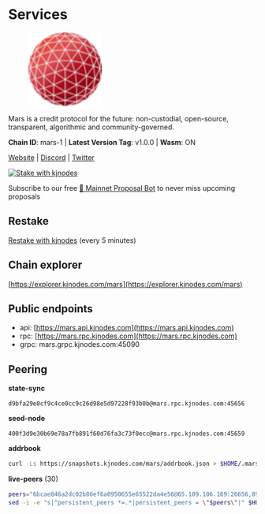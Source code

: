 # Services

<figure><img src="https://raw.githubusercontent.com/kj89/cosmos-images/main/logos/mars.png" width="150" alt=""><figcaption></figcaption></figure>

Mars is a credit protocol for the future: non-custodial,  open-source, transparent, algorithmic and community-governed.

**Chain ID**: mars-1 | **Latest Version Tag**: v1.0.0 | **Wasm**: ON

[Website](https://marsprotocol.io) | [Discord](https://discord.gg/marsprotocol) | [Twitter](https://twitter.com/mars_protocol)

[![Stake with kjnodes](https://i.ibb.co/cr44Q8j/button-stake-with-kjnodes.png)](https://restake.app/mars/marsvaloper1p9t4gr40rnpdwqacxgcqp7ffrfw908nu020g4n)

Subscribe to our free [🤖 Mainnet Proposal Bot](https://t.me/kjnodes_proposal_bot) to never miss upcoming proposals

## Restake

[Restake with kjnodes](https://restake.app/mars/marsvaloper1p9t4gr40rnpdwqacxgcqp7ffrfw908nu020g4n) (every 5 minutes)
## Chain explorer
[https://explorer.kjnodes.com/mars](https://explorer.kjnodes.com/mars)

## Public endpoints

* api: [https://mars.api.kjnodes.com](https://mars.api.kjnodes.com)
* rpc: [https://mars.rpc.kjnodes.com](https://mars.rpc.kjnodes.com)
* grpc: mars.grpc.kjnodes.com:45090

## Peering

**state-sync**

```text
d9bfa29e0cf9c4ce0cc9c26d98e5d97228f93b0b@mars.rpc.kjnodes.com:45656
```

**seed-node**

```text
400f3d9e30b69e78a7fb891f60d76fa3c73f0ecc@mars.rpc.kjnodes.com:45659
```

**addrbook**
```bash
curl -Ls https://snapshots.kjnodes.com/mars/addrbook.json > $HOME/.mars/config/addrbook.json
```

**live-peers** (30)
```bash
peers="6bcae846a2dc02b86ef6a0950655e65522da4e56@65.109.106.169:26656,89757803f40da51678451735445ad40d5b15e059@169.155.44.75:26656,b88814bddfccd85289d7201bfd6fc6c4b3342ab2@178.162.165.193:36095,76969af1bccdd4dcc511741b171c3d4ccb837ba6@146.59.85.223:18556,d9bfa29e0cf9c4ce0cc9c26d98e5d97228f93b0b@65.109.88.38:45656,84f821d36d45cc0cdaa4ff05297e888bb0d9de8f@85.237.193.111:26656,7583038c5f21ef6ddb60692469cfd80c97dd585d@88.218.224.126:26656,73be725377cc966d8da48f751085de4d1581b391@185.242.112.32:27651,d0dbb50a474888b8bed04bf8a23ac6b8bae443ee@5.79.79.80:18095,c3763808d3ed05c475b8a31cdd97fc522c088f4f@162.55.245.149:12020,c46be592341987eae20ac681cb08d2abcc02ab9a@137.74.4.20:2000,52f792239ee6098457ecf1ff7402cd0b2529cea1@178.62.12.19:26656,d2a2c21754be65ad4a4f1de1f6163f681a6e8af8@192.99.44.79:18556,be7d56127ef887d095b2f55f09be5fee1969d922@146.59.52.48:18095,c0e6bf4193accabc14171ce163e704dcec5ea5df@51.91.215.170:36095,59bb909c57664fafe88bf1b6924769c15a769ba4@65.108.125.236:3000,6cbdee8a3fd9dc83b8296275c96e5372dbc3b143@148.113.159.123:26656,7bcc2e490b6aa2536d68de0881cba2ee7134840c@139.59.8.48:26130,86baedb502883a67947c84f62f3b6b89fc630988@107.155.81.98:26656,62246c0c33a1a5a9f0fb4b40ab45db39cab5c44f@165.22.199.234:26130,c124ce0b508e8b9ed1c5b6957f362225659b5343@169.155.45.189:26656,081effcdbd305b7b9b87b33462fa1204ae607c96@148.251.53.110:7240,969af6a39a0f7e8a17b92d90888360ad92248626@65.108.132.107:2000,88f8e4d74b70e18d4f3515d34701704086aa77e1@38.146.3.134:18556,436baf65a7e0e79c2c5453798ae72e71213ec502@18.216.221.25:26656,04bd5d9511f40dd4bec23cc261d7838d9f8326cf@213.32.24.201:26656,c3c99a66c4c1d00e9ea32864b6a506fb20ab6525@46.4.11.118:26656,e61f11c5b03400d3a99c066f951ed0888a2b64af@65.108.238.103:18556,ca5a76c51bbbc57f839e6ed08953d3926eaa6e5b@34.159.232.61:26656,ebc272824924ea1a27ea3183dd0b9ba713494f83@185.16.39.158:27056"
sed -i -e "s|^persistent_peers *=.*|persistent_peers = \"$peers\"|" $HOME/.mars/config/config.toml
```
